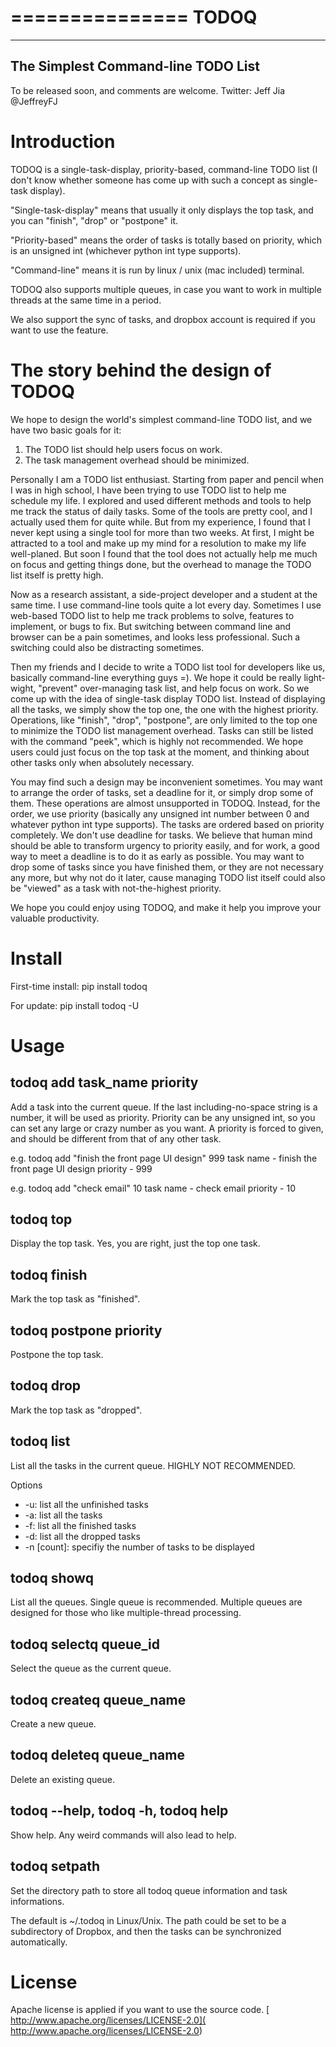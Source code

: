 ===============
 TODOQ
===============

---------------------------------------
 The Simplest Command-line TODO List
---------------------------------------


To be released soon, and comments are welcome. Twitter: Jeff Jia @JeffreyFJ

Introduction
===============

TODOQ is a single-task-display, priority-based, command-line TODO list (I don't know whether someone has come up with such a concept as 
single-task display).

"Single-task-display" means that usually it only displays the top task, and you can "finish", "drop" or "postpone" it.

"Priority-based" means the order of tasks is totally based on priority, which is an unsigned int (whichever python int type supports).

"Command-line" means it is run by linux / unix (mac included) terminal.

TODOQ also supports multiple queues, in case you want to work in multiple threads at the same time in a period.

We also support the sync of tasks, and dropbox account is required if you want to use the feature.

The story behind the design of TODOQ
===============

We hope to design the world's simplest command-line TODO list, and we have two basic goals for it:
1. The TODO list should help users focus on work.
2. The task management overhead should be minimized.

Personally I am a TODO list enthusiast. Starting from paper and pencil when I was in high school, I have been trying to use
TODO list to help me schedule my life. I explored and used different methods and tools to help me track the status of
daily tasks. Some of the tools are pretty cool, and I actually used them for quite while. But from my experience, I found that I
never kept using a single tool for more than two weeks. At first, I might be attracted to a tool and make up my mind for a resolution
to make my life well-planed. But soon I found that the tool does not actually help me much on focus and getting things done, but the
overhead to manage the TODO list itself is pretty high.

Now as a research assistant, a side-project developer and a student at the same time. I use command-line tools quite a lot every day.
Sometimes I use web-based TODO list to help me track problems to solve, features to implement, or bugs to fix. But switching between
command line and browser can be a pain sometimes, and looks less professional. Such a switching could also be distracting sometimes.

Then my friends and I decide to write a TODO list tool for developers like us, basically command-line everything guys =). We hope it 
could be really light-wight, "prevent" over-managing task list, and help focus on work. So we come up with the idea of single-task
display TODO list. Instead of displaying all the tasks, we simply show the top one, the one with the highest priority. Operations,
like "finish", "drop", "postpone", are only limited to the top one to minimize the TODO list management overhead. Tasks can still be
listed with the command "peek", which is highly not recommended. We hope users could just focus on the top task at the moment, and thinking
about other tasks only when absolutely necessary.

You may find such a design may be inconvenient sometimes. You may want to arrange the order of tasks, set a deadline for it, or simply drop
some of them. These operations are almost unsupported in TODOQ. Instead, for the order, we use priority (basically any unsigned int number between
0 and whatever python int type supports). The tasks are ordered based on priority completely. We don't use deadline for tasks. We believe that
human mind should be able to transform urgency to priority easily, and for work, a good way to meet a deadline is to do it as early as possible.
You may want to drop some of tasks since you have finished them, or they are not necessary any more, but why not do it later, cause managing TODO
list itself could also be "viewed" as a task with not-the-highest priority.

We hope you could enjoy using TODOQ, and make it help you improve your valuable productivity.

 
Install
===============

First-time install:
pip install todoq

For update:
pip install todoq -U


Usage
===============

todoq add task\_name priority
---------------

Add a task into the current queue. If the last including-no-space string is a number, it will be used as priority.
Priority can be any unsigned int, so you can set any large or crazy number as you want. A priority is forced to given,
and should be different from that of any other task.

e.g. 
todoq add "finish the front page UI design" 999
task name - finish the front page UI design
priority - 999

e.g. 
todoq add "check email" 10
task name - check email
priority - 10


todoq top
---------------
Display the top task. Yes, you are right, just the top one task.

todoq finish
---------------
Mark the top task as "finished".

todoq postpone priority
---------------
Postpone the top task.

todoq drop
---------------
Mark the top task as "dropped".

todoq list
---------------
List all the tasks in the current queue. HIGHLY NOT RECOMMENDED.

Options

* \-u: list all the unfinished tasks
* \-a: list all the tasks
* \-f: list all the finished tasks
* \-d: list all the dropped tasks
* \-n [count]: specifiy the number of tasks to be displayed

todoq showq
---------------
List all the queues. Single queue is recommended. Multiple queues are designed for those
who like multiple-thread processing.

todoq selectq queue\_id
---------------
Select the queue as the current queue.

todoq createq queue\_name
---------------
Create a new queue.

todoq deleteq queue\_name
---------------
Delete an existing queue.

todoq --help, todoq -h, todoq help
---------------
Show help. Any weird commands will also lead to help.

todoq setpath
---------------
Set the directory path to store all todoq queue information and task
informations.

The default is ~/.todoq in Linux/Unix. The path could be set to be a
subdirectory of Dropbox, and then the tasks can be synchronized automatically.


License
===============
Apache license is applied if you want to use the source code.
[ http://www.apache.org/licenses/LICENSE-2.0](
http://www.apache.org/licenses/LICENSE-2.0)
